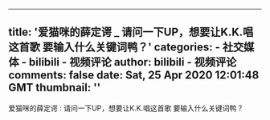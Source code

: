 
---
title: '爱猫咪的薛定谔 _ 请问一下UP，想要让K.K.唱这首歌 要输入什么关键词鸭？'
categories: 
    - 社交媒体
    - bilibili - 视频评论
author: bilibili - 视频评论
comments: false
date: Sat, 25 Apr 2020 12:01:48 GMT
thumbnail: ''
---

<div>   
爱猫咪的薛定谔 : 请问一下UP，想要让K.K.唱这首歌 要输入什么关键词鸭？  
</div>
            